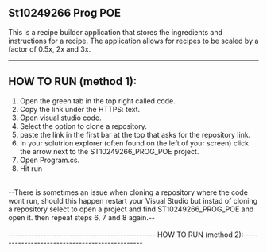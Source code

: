 St10249266 Prog POE
----------------------------------------------
This is a recipe builder application that stores the ingredients and instructions for a recipe.
The application allows for recipes to be scaled by a factor of 0.5x, 2x and 3x.

----------------------------------------------
HOW TO RUN (method 1):
----------------------------------------------
1) Open the green tab in the top right called code.
2) Copy the link under the HTTPS: text.
3) Open visual studio code.
4) Select the option to clone a repository.
5) paste the link in the first bar at the top that asks for the repository link.
6) In your solutrion explorer (often found on the left of your screen) click the arrow next to the ST10249266_PROG_POE project.
7) Open Program.cs.
8) Hit run
<br/>
--There is sometimes an issue when cloning a repository where the code wont run, should this happen restart your Visual Studio but instad of cloning a repository select to open a project and find ST10249266_PROG_POE and open it.
then repeat steps 6, 7 and 8 again.--
<br/>
<br/>
----------------------------------------------
HOW TO RUN (method 2):
----------------------------------------------
